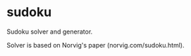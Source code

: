 sudoku
======

Sudoku solver and generator.

Solver is based on Norvig's paper (norvig.com/sudoku.html).
